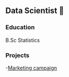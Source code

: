 ## Data Scientist 👋

### Education
B.Sc Statistics

### Projects
 -[Marketing campaign]("D:\PycharmProjects\proect1\pythonProject1\logistic_regression.py")
